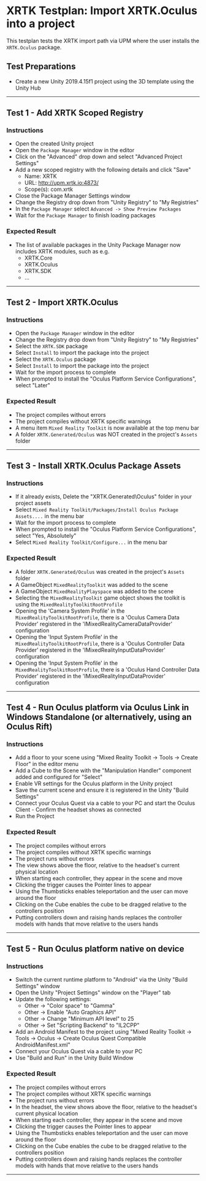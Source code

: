 # XRTK Testplan: Import XRTK.Oculus into a project

This testplan tests the XRTK import path via UPM where the user installs the `XRTK.Oculus` package.

## Test Preparations

- Create a new Unity 2019.4.15f1 project using the 3D template using the Unity Hub

---

## Test 1 - Add XRTK Scoped Registry

### Instructions

- Open the created Unity project
- Open the `Package Manager` window in the editor
- Click on the "Advanced" drop down and select "Advanced Project Settings"
- Add a new scoped registry with the following details and click "Save"
  - Name: XRTK
  - URL: http://upm.xrtk.io:4873/
  - Scope(s): com.xrtk
- Close the Package Manager Settings window
- Change the Registry drop down from "Unity Registry" to "My Registries"
- In the `Package Manager` select `Advanced -> Show Preview Packages`
- Wait for the `Package Manager` to finish loading packages

### Expected Result

- The list of available packages in the Unity Package Manager now includes XRTK modules, such as e.g.
  - XRTK.Core
  - XRTK.Oculus
  - XRTK.SDK
  - ...

---

## Test 2 - Import XRTK.Oculus

### Instructions

- Open the `Package Manager` window in the editor
- Change the Registry drop down from "Unity Registry" to "My Registries"
- Select the `XRTK.SDK` package
- Select `Install` to import the package into the project
- Select the `XRTK.Oculus` package
- Select `Install` to import the package into the project
- Wait for the import process to complete
- When prompted to install the "Oculus Platform Service Configurations", select "Later"

### Expected Result

- The project compiles without errors
- The project compiles without XRTK specific warnings
- A menu item `Mixed Reality Toolkit` is now available at the top menu bar
- A folder `XRTK.Generated/Oculus` was NOT created in the project's `Assets` folder

---

## Test 3 - Install XRTK.Oculus Package Assets

### Instructions

- If it already exists, Delete the "XRTK.Generated\Oculus" folder in your project assets
- Select `Mixed Reality Toolkit/Packages/Install Oculus Package Assets....` in the menu bar
- Wait for the import process to complete
- When prompted to install the "Oculus Platform Service Configurations", select "Yes, Absolutely"
- Select `Mixed Reality Toolkit/Configure...` in the menu bar

### Expected Result

- A folder `XRTK.Generated/Oculus` was created in the project's `Assets` folder
- A GameObject `MixedRealityToolkit` was added to the scene
- A GameObject `MixedRealityPlayspace` was added to the scene
- Selecting the `MixedRealityToolkit` game object shows the toolkit is using the `MixedRealityToolkitRootProfile`
- Opening the 'Camera System Profile' in the `MixedRealityToolkitRootProfile`, there is a 'Oculus Camera Data Provider' registered in the 'IMixedRealityCameraDataProvider' configuration
- Opening the 'Input System Profile' in the `MixedRealityToolkitRootProfile`, there is a 'Oculus Controller Data Provider' registered in the 'IMixedRealityInputDataProvider' configuration
- Opening the 'Input System Profile' in the `MixedRealityToolkitRootProfile`, there is a 'Oculus Hand Controller Data Provider' registered in the 'IMixedRealityInputDataProvider' configuration

---

## Test 4 - Run Oculus platform via Oculus Link in Windows Standalone (or alternatively, using an Oculus Rift)

### Instructions

- Add a floor to your scene using "Mixed Reality Toolkit -> Tools -> Create Floor" in the editor menu
- Add a Cube to the Scene with the "Manipulation Handler" component added and configured for "Select"
- Enable VR settings for the Oculus platform in the Unity project
- Save the current scene and ensure it is registered in the Unity "Build Settings"
- Connect your Oculus Quest via a cable to your PC and start the Oculus Client - Confirm the headset shows as connected
- Run the Project

### Expected Result

- The project compiles without errors
- The project compiles without XRTK specific warnings
- The project runs without errors
- The view shows above the floor, relative to the headset's current physical location
- When starting each controller, they appear in the scene and move
- Clicking the trigger causes the Pointer lines to appear
- Using the Thumbsticks enables teleportation and the user can move around the floor
- Clicking on the Cube enables the cube to be dragged relative to the controllers position
- Putting controllers down and raising hands replaces the controller models with hands that move relative to the users hands

---

## Test 5 - Run Oculus platform native on device

### Instructions

- Switch the current runtime platform to "Android" via the Unity "Build Settings" window
- Open the Unity "Project Settings" window on the "Player" tab
- Update the following settings:
  - Other -> "Color space" to "Gamma"
  - Other -> Enable "Auto Graphics API"
  - Other -> Change "Minimum API level" to 25
  - Other -> Set "Scripting Backend" to "IL2CPP"
- Add an Android Manifest to the project using "Mixed Reality Toolkit -> Tools -> Oculus -> Create Oculus Quest Compatible AndroidManifest.xml"
- Connect your Oculus Quest via a cable to your PC
- Use "Build and Run" in the Unity Build Window

### Expected Result

- The project compiles without errors
- The project compiles without XRTK specific warnings
- The project runs without errors
- In the headset, the view shows above the floor, relative to the headset's current physical location
- When starting each controller, they appear in the scene and move
- Clicking the trigger causes the Pointer lines to appear
- Using the Thumbsticks enables teleportation and the user can move around the floor
- Clicking on the Cube enables the cube to be dragged relative to the controllers position
- Putting controllers down and raising hands replaces the controller models with hands that move relative to the users hands

---
